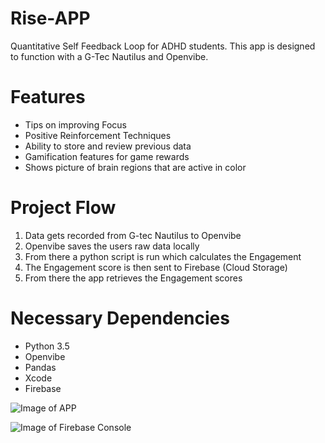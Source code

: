 # Rise-APP
Quantitative Self Feedback Loop for ADHD students. This app is designed to function with a G-Tec Nautilus and Openvibe. 

# Features
- Tips on improving Focus 
- Positive Reinforcement Techniques 
- Ability to store and review previous data
- Gamification features for game rewards 
- Shows picture of brain regions that are active in color 

# Project Flow
1. Data gets recorded from G-tec Nautilus to Openvibe
2. Openvibe saves the users raw data locally
3. From there a python script is run which calculates the Engagement 
4. The Engagement score is then sent to Firebase (Cloud Storage)
5. From there the app retrieves the Engagement scores 

# Necessary Dependencies
- Python 3.5
- Openvibe
- Pandas
- Xcode
- Firebase


![Image of APP](https://github.com/DeepMindv2/Rise-APP/blob/master/Screen%20Shot%202019-11-24%20at%203.10.34%20PM.png)

![Image of Firebase Console](https://github.com/DeepMindv2/Rise-APP/blob/master/Screen%20Shot%202019-11-24%20at%205.45.52%20PM.png)
